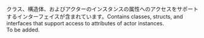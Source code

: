 <Namespace Name="Microsoft.ServiceFabric.Actors.Runtime">
  <Docs>
    <summary><span data-ttu-id="773fb-101">クラス、構造体、およびアクターのインスタンスの属性へのアクセスをサポートするインターフェイスが含まれています。</span><span class="sxs-lookup"><span data-stu-id="773fb-101">Contains classes, structs, and interfaces that support access to attributes of actor instances.</span></span></summary> 
    <remarks>To be added.</remarks>
  </Docs>
</Namespace>
